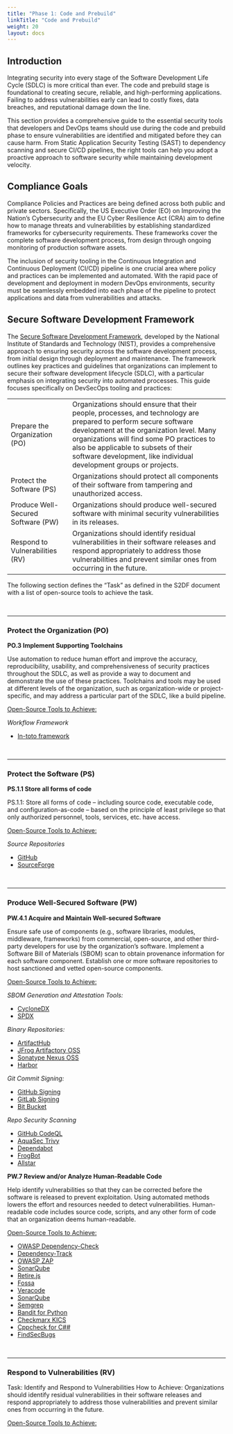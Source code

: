 ```yaml
---
title: "Phase 1: Code and Prebuild"
linkTitle: "Code and Prebuild"
weight: 20
layout: docs
---
```



## Introduction

Integrating security into every stage of the Software Development Life Cycle (SDLC) is more critical than ever. The code and prebuild stage is foundational to creating secure, reliable, and high-performing applications. Failing to address vulnerabilities early can lead to costly fixes, data breaches, and reputational damage down the line.

This section provides a comprehensive guide to the essential security tools that developers and DevOps teams should use during the code and prebuild phase to ensure vulnerabilities are identified and mitigated before they can cause harm. From Static Application Security Testing (SAST) to dependency scanning and secure CI/CD pipelines, the right tools can help you adopt a proactive approach to software security while maintaining development velocity.

## Compliance Goals

Compliance Policies and Practices are being defined across both public and private sectors. Specifically, the US Executive Order (EO) on Improving the Nation’s Cybersecurity and the EU Cyber Resilience Act (CRA) aim to define how to manage threats and vulnerabilities by establishing standardized frameworks for cybersecurity requirements. These frameworks cover the complete software development process, from design through ongoing monitoring of production software assets.

The inclusion of security tooling in the Continuous Integration and Continuous Deployment (CI/CD) pipeline is one crucial area where policy and practices can be implemented and automated. With the rapid pace of development and deployment in modern DevOps environments, security must be seamlessly embedded into each phase of the pipeline to protect applications and data from vulnerabilities and attacks.

## Secure Software Development Framework

The [Secure Software Development Framework](https://nvlpubs.nist.gov/nistpubs/specialpublications/nist.sp.800-218.pdf), developed by the National Institute of Standards and Technology (NIST), provides a comprehensive approach to ensuring security across the software development process, from initial design through deployment and maintenance. The framework outlines key practices and guidelines that organizations can implement to secure their software development lifecycle (SDLC), with a particular emphasis on integrating security into automated processes. This guide focuses specifically on DevSecOps tooling and practices:

[//]: # (- Prepare the Organization &#40;PO&#41;: Organizations should ensure that their people,)

[//]: # (processes, and technology are prepared to perform secure software development at the)

[//]: # (organization level. Many organizations will find some PO practices to also be applicable)

[//]: # (to subsets of their software development, like individual development groups or projects.)

[//]: # ()
[//]: # (- Protect the Software &#40;PS&#41;: Organizations should protect all components of their software from tampering and unauthorized access.)

[//]: # ()
[//]: # (- Produce Well-Secured Software &#40;PW&#41;: Organizations should produce well-secured software with minimal security vulnerabilities in its releases.)

[//]: # ()
[//]: # (- Respond to Vulnerabilities &#40;RV&#41;: Organizations should identify residual vulnerabilities in their software releases and respond appropriately to address those vulnerabilities and prevent similar ones from occurring in the future.)

|                                    |                                                                                                                                                                                                                                                                                                                        |
|------------------------------------|------------------------------------------------------------------------------------------------------------------------------------------------------------------------------------------------------------------------------------------------------------------------------------------------------------------------|
| Prepare the Organization (PO)      | Organizations should ensure that their people, processes, and technology are prepared to perform secure software development at the organization level. Many organizations will find some PO practices to also be applicable to subsets of their software development, like individual development groups or projects. |
| Protect the Software (PS)          | Organizations should protect all components of their software from tampering and unauthorized access.                                                                                                                                                                                                                  |
| Produce Well-Secured Software (PW) | Organizations should produce well-secured software with minimal security vulnerabilities in its releases.                                                                                                                                                                                                              |
| Respond to Vulnerabilities (RV)    | Organizations should identify residual vulnerabilities in their software releases and respond appropriately to address those vulnerabilities and prevent similar ones from occurring in the future.                                                                                                                    |                                                           |

The following section defines the “Task” as defined in the S2DF document with a list of open-source tools to achieve the task.

<br>

---

### Protect the Organization (PO)

**PO.3 Implement Supporting Toolchains**

Use automation to reduce human effort and improve the accuracy, reproducibility, usability, and comprehensiveness of security practices throughout the SDLC, as well as provide a way to document and demonstrate the use of these practices. Toolchains and tools may be used at different levels of the organization, such as organization-wide or project-specific, and may address a particular part of the SDLC, like a build pipeline.

<u>Open-Source Tools to Achieve:</u>

_Workflow Framework_

- [In-toto framework](https://in-toto.io/docs/what-is-in-toto/)


<br>

---

### Protect the Software (PS)

**PS.1.1 Store all forms of code**

PS.1.1: Store all forms of code – including source code, executable code, and configuration-as-code – based on the principle of least privilege so that only authorized personnel, tools, services, etc. have access.

<u>Open-Source Tools to Achieve:</u>

_Source Repositories_

- [GitHub](https://git-hub.com/)
- [SourceForge](https://sourceforge.net/)


<br>

---

### Produce Well-Secured Software (PW)

**PW.4.1 Acquire and Maintain Well-secured Software**

Ensure safe use of components (e.g., software libraries, modules, middleware, frameworks) from commercial, open-source, and other third-party developers for use by the organization’s software. Implement a Software Bill of Materials (SBOM) scan to obtain provenance information for each software component. Establish one or more software repositories to host sanctioned and vetted open-source components.

<u>Open-Source Tools to Achieve:</u>

_SBOM Generation and Attestation Tools:_

- [CycloneDX](https://cyclonedx.org/)
- [SPDX](https://github.com/opensbom-generator/spdx-sbom-generator)

_Binary Repositories:_

- [ArtifactHub](https://artifacthub.io/)
- [JFrog Artifactory OSS](https://jfrog.com/community/download-artifactory-oss/)
- [Sonatype Nexus OSS](https://www.sonatype.com/products/nexus-community-edition-download)
- [Harbor](https://goharbor.io/) 

_Git Commit Signing:_

- [GitHub Signing](https://docs.github.com/en/authentication/managing-commit-signature-verification/signing-commits)
- [GitLab Signing](https://docs.gitlab.com/ee/user/project/repository/signed_commits/)
- [Bit Bucket](https://confluence.atlassian.com/bitbucketserver/using-gpg-keys-913477014.html)

_Repo Security Scanning_
- [GitHub CodeQL](https://codeql.github.com/)
- [AquaSec Trivy](https://www.aquasec.com/products/trivy/)
- [Dependabot](https://docs.github.com/en/enterprise-server@3.4/admin/configuration/configuring-github-connect/enabling-dependabot-for-your-enterprise)
- [FrogBot](https://github.com/jfrog/frogbot)
- [Allstar](https://openssf.org/projects/allstar/)


**PW.7 Review and/or Analyze Human-Readable Code**

Help identify vulnerabilities so that they can be corrected before the software is released to prevent exploitation. Using automated methods lowers the effort and resources needed to detect vulnerabilities. Human-readable code includes source code, scripts, and any other form of code that an organization deems human-readable.

<u>Open-Source Tools to Achieve:</u>

- [OWASP Dependency-Check](https://owasp.org/www-project-dependency-check/)
- [Dependency-Track](https://github.com/DependencyTrack/dependency-track)
- [OWASP ZAP](https://www.zaproxy.org/)
- [SonarQube](https://www.sonarsource.com/open-source-editions/sonarqube-community-edition/)
- [Retire.js](https://www.sonarsource.com/open-source-editions/sonarqube-community-edition/)
- [Fossa](https://fossa.com/product/open-source-vulnerability-management)
- [Veracode](https://www.veracode.com/)
- [SonarQube](https://www.sonarsource.com/open-source-editions/)
- [Semgrep](https://github.com/semgrep/semgrep)
- [Bandit for Python](https://github.com/PyCQA/bandit)
- [Checkmarx KICS](https://github.com/Checkmarx/kics)
- [Cppcheck for C##](https://github.com/danmar/cppcheck)
- [FindSecBugs](https://github.com/find-sec-bugs/find-sec-bugs)


<br>

---

### Respond to Vulnerabilities (RV)

Task: Identify and Respond to Vulnerabilities
How to Achieve: Organizations should identify residual vulnerabilities in their software releases and respond appropriately to address those vulnerabilities and prevent similar ones from occurring in the future.

<u>Open-Source Tools to Achieve:</u>


